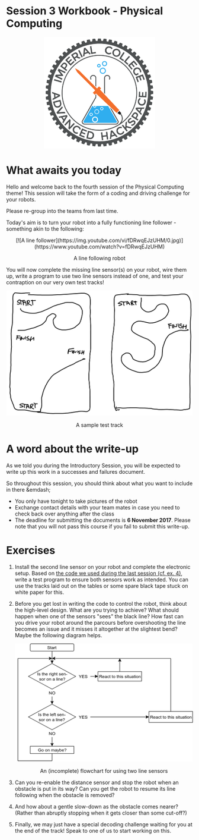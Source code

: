 # Session 3 Workbook - Physical Computing

<p align="center">
    <img src="images/ICAHLOGO.png" alt="ICAHLOGO" width="300">
</p>

# What awaits you today

Hello and welcome back to the fourth session of the Physical Computing theme! This session will take the form of a coding and driving challenge for your robots.

Please re-group into the teams from last time.

Today's aim is to turn your robot into a fully functioning line follower - something akin to the following:

<p align="center">
[![A line follower](https://img.youtube.com/vi/fDRwqEJzUHM/0.jpg)](https://www.youtube.com/watch?v=fDRwqEJzUHM)
<figcaption align="center">A line following robot</figcaption>
</p>

You will now complete the missing line sensor(s) on your robot, wire them up, write a program to use two line sensors instead of one, and test your contraption on our very own test tracks!

<p align="center">
    <img src="images/parcours.svg" alt="This is how the test track could look like." width="600">
    <figcaption align="center">A sample test track</figcaption>
</p>

# A word about the write-up

As we told you during the Introductory Session, you will be expected to write up this work in a successes and failures document.

So throughout this session, you should think about what you want to include in there &emdash;

* You only have tonight to take pictures of the robot
* Exchange contact details with your team mates in case you need to check back over anything after the class
* The deadline for submitting the documents is **6 November 2017**. Please note that you will not pass this course if you fail to submit this write-up.

# Exercises

1. Install the second line sensor on your robot and complete the electronic setup. Based on [the code we used during the last session (cf. ex. 4)](https://github.com/till-h/ICAHHorizons_Y2PhysComp/blob/master/session%202/Session%202%20Workbook%20-%20Physical%20Computing.md#exercises), write a test program to ensure both sensors work as intended. You can use the tracks laid out on the tables or some spare black tape stuck on white paper for this.

1. Before you get lost in writing the code to control the robot, think about the high-level design. What are you trying to achieve? What should happen when one of the sensors "sees" the black line? How fast can you drive your robot around the parcours before overshooting the line becomes an issue and it misses it altogether at the slightest bend? Maybe the following diagram helps.

   <p align="center">
    <img src="images/line_sensor_flowchart.png" alt="Line sensor logic" width="600">
    <figcaption align="center">An (incomplete) flowchart for using two line sensors</figcaption>
   </p>

1. Can you re-enable the distance sensor and stop the robot when an obstacle is put in its way? Can you get the robot to resume its line following when the obstacle is removed?

1. And how about a gentle slow-down as the obstacle comes nearer? (Rather than abruptly stopping when it gets closer than some cut-off?)

1. Finally, we may just have a special decoding challenge waiting for you at the end of the track! Speak to one of us to start working on this.